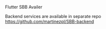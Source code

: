 Flutter SBB Availer

Backend services are available in separate repo
https://github.com/martinezpl/SBB-backend
